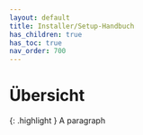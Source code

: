 ```yaml
---
layout: default
title: Installer/Setup-Handbuch
has_children: true
has_toc: true
nav_order: 700
---
```


# Übersicht

{: .highlight }
A paragraph
